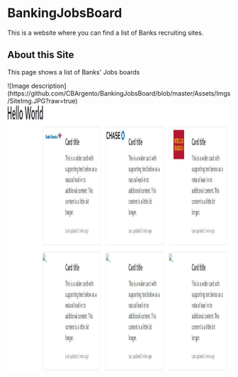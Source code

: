 # BankingJobsBoard
This is a website where you can find a list of Banks recruiting sites. 

<h2>About this Site</h2>
<p>This page shows a list of Banks' Jobs boards</p>
![Image description](https://github.com/CBArgento/BankingJobsBoard/blob/master/Assets/Imgs/SiteImg.JPG?raw=true)

<img src="https://github.com/CBArgento/BankingJobsBoard/blob/master/Assets/Imgs/SiteImg.JPG?raw=true" alt="Site Image" width="500" height="600">

